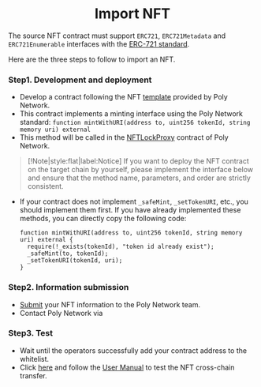 <h1 align="center">Import NFT</h1>

The source NFT contract must support `ERC721`, `ERC721Metadata` and `ERC721Enumerable` interfaces with the [ERC-721 standard](https://eips.ethereum.org/EIPS/eip-721).

Here are the three steps to follow to import an NFT. 
### Step1. Development and deployment
- Develop a contract following the NFT [template](https://github.com/polynetwork/nft-contracts/tree/main/contracts/erc721_template) provided by Poly Network.
- This contract implements a minting interface using the Poly Network standard:
  `function mintWithURI(address to, uint256 tokenId, string memory uri) external`
- This method will be called in the [NFTLockProxy](../../Core_Smart_Contract/Contract/NFTLockProxy.md) contract of Poly Network.

> [!Note|style:flat|label:Notice]
>If you want to deploy the NFT contract on the target chain by yourself, please implement the interface below and ensure that the method name, parameters, and order are strictly consistent.

- If your contract does not implement `_safeMint`, `_setTokenURI`, etc., you should implement them first. If you have already implemented these methods, you can directly copy the following code:
  
  ```solidity 
  function mintWithURI(address to, uint256 tokenId, string memory uri) external {
    require(!_exists(tokenId), "token id already exist");
    _safeMint(to, tokenId);
    _setTokenURI(tokenId, uri);
  }
  ```
  
### Step2. Information submission
- [Submit](https://docs.google.com/forms/d/e/1FAIpQLSfH1VcCAmdtjcQeCFjSXvYw7QS9MtsegzktyNmSvIPZzleSYg/viewform) your NFT information to the Poly Network team.
- Contact Poly Network via <a class="fab fa-discord" href= "https://discord.com/invite/y6MuEnq"></a>

### Step3. Test 
- Wait until the operators successfully add your contract address to the whitelist.
- Click [here](https://bridge.poly.network/nft) and follow the [User Manual](../../Core_Smart_Contract/User_Manuals/NFT_Transaction.md) to test the NFT cross-chain transfer.
